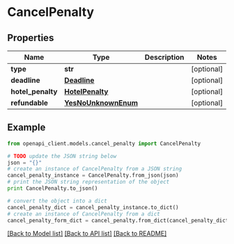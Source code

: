# CancelPenalty


## Properties
Name | Type | Description | Notes
------------ | ------------- | ------------- | -------------
**type** | **str** |  | [optional] 
**deadline** | [**Deadline**](Deadline.md) |  | [optional] 
**hotel_penalty** | [**HotelPenalty**](HotelPenalty.md) |  | [optional] 
**refundable** | [**YesNoUnknownEnum**](YesNoUnknownEnum.md) |  | [optional] 

## Example

```python
from openapi_client.models.cancel_penalty import CancelPenalty

# TODO update the JSON string below
json = "{}"
# create an instance of CancelPenalty from a JSON string
cancel_penalty_instance = CancelPenalty.from_json(json)
# print the JSON string representation of the object
print CancelPenalty.to_json()

# convert the object into a dict
cancel_penalty_dict = cancel_penalty_instance.to_dict()
# create an instance of CancelPenalty from a dict
cancel_penalty_form_dict = cancel_penalty.from_dict(cancel_penalty_dict)
```
[[Back to Model list]](../README.md#documentation-for-models) [[Back to API list]](../README.md#documentation-for-api-endpoints) [[Back to README]](../README.md)


